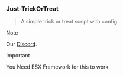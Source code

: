### Just-TrickOrTreat
> A simple trick or treat script with config

> [!NOTE]
> Our [Discord](https://discord.gg/vPrgsrmctX).

> [!IMPORTANT]
> You Need ESX Framework for this to work
